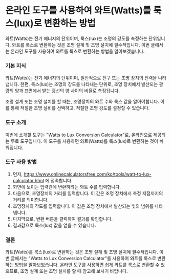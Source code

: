온라인 도구를 사용하여 와트(Watts)를 룩스(lux)로 변환하는 방법
========================================

와트(Watts)는 전기 에너지의 단위이며, 룩스(lux)는 조명의 강도를 측정하는 단위입니다. 와트를 룩스로 변환하는 것은 조명 설계 및 조명 설치에 필수적입니다. 이번 글에서는 온라인 도구를 사용하여 와트를 룩스로 변환하는 방법을 알아보겠습니다.

### 기본 지식

와트(Watts)는 전기 에너지의 단위이며, 일반적으로 전구 또는 조명 장치의 전력을 나타냅니다. 한편, 룩스(lux)는 조명의 강도를 나타내는 단위로, 조명 장치에서 발산되는 광량의 양과 표면에서 받는 광선의 양 사이의 비율로 측정됩니다.

조명 설계 또는 조명 설치를 할 때는, 조명장치의 와트 수와 룩스 값을 알아야합니다. 이를 통해 적절한 조명 설비를 선택하고, 적절한 조명 강도를 설정할 수 있습니다.

### 도구 소개

이번에 소개할 도구는 "Watts to Lux Conversion Calculator"로, 온라인으로 제공되는 무료 도구입니다. 이 도구를 사용하면 와트(Watts)를 룩스(lux)로 변환하는 것이 쉬워집니다.

### 도구 사용 방법

1. 먼저, <https://www.onlinecalculatorsfree.com/ko/tools/watt-to-lux-calculator.html> 에 접속합니다.
2. 화면에 보이는 입력란에 변환하려는 와트 수를 입력합니다.
3. 다음으로, 조명장치의 거리를 입력합니다. 이 값은 조명 장치에서 측정 지점까지의 거리를 의미합니다.
4. 조명장치의 각도를 입력합니다. 이 값은 조명 장치에서 발산되는 빛의 범위를 나타냅니다.
5. 마지막으로, 변환 버튼을 클릭하여 결과를 확인합니다.
6. 결과값으로 룩스(lux) 값을 얻을 수 있습니다.

### 결론

와트(Watts)를 룩스(lux)로 변환하는 것은 조명 설계 및 조명 설치에 필수적입니다. 이번 글에서는 "Watts to Lux Conversion Calculator"를 사용하여 와트를 룩스로 변환하는 방법을 알아보았습니다. 온라인 도구를 사용하면 쉽게 와트를 룩스로 변환할 수 있으므로, 조명 설계 또는 조명 설치를 할 때 참고해 보시기 바랍니다.